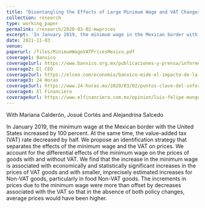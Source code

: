 ```yaml
---
title: "Disentangling the Effects of Large Minimum Wage and VAT Changes on Prices: Evidence from Mexico (Submitted)"
collection: research
type: working_paper
permalink: /research/2020-03-02-mwprices
excerpt: 'In January 2019, the minimum wage in the Mexican border with the United States increased by 100 percent. At the same time, the value-added tax (VAT) rate decreased by half. We estimate the effects of the minimum wage and VAT changes on prices. We find that the increase in the minimum wage is associated with economically and statistically significant increases in the prices of VAT goods, and with smaller, imprecisely estimated increases for Non-VAT goods.'
date: 2021-11-03
venue: 
paperurl: /files/MinimumWageVATPricesMexico.pdf
coverage1: Banxico
coverage1url: https://www.banxico.org.mx/publicaciones-y-prensa/informes-trimestrales/recuadros/%7B56780CA3-EBA3-4742-2582-A6DAF863F9DB%7D.pdf
coverage2: El CEO
coverage2url: https://elceo.com/economia/banxico-mide-el-impacto-de-la-recuperacion-del-salario-minimo-en-la-inflacion-este-es-el-resultado/
coverage3: 24 Horas
coverage3url: https://www.24-horas.mx/2020/03/02/puntos-clave-del-informe-trimestral-y-la-minuta-de-banxico/
coverage4: El Financiero
coverage4url: https://www.elfinanciero.com.mx/opinion/luis-felipe-munguia/2021/04/27/inflacion-realmente-debemos-preocuparnos/?outputType=amp
---
```

With Mariana Calderón, Josué Cortés and Alejandrina Salcedo

In January 2019, the minimum wage at the Mexican border with the United States increased by 100 percent. At the same time, the value-added tax (VAT) rate decreased by half. We propose an identification strategy that separates the effects of the minimum wage and the VAT on prices. We account for the differential effects of the minimum wage on the prices of goods with and without VAT. We find that the increase in the minimum wage is associated with economically and statistically significant increases in the prices of VAT goods and with smaller, imprecisely estimated increases for Non-VAT goods, particularly in food Non-VAT goods. The increments in prices due to the minimum wage were more than offset by decreases associated with the VAT so that in the absence of both policy changes, average prices would have been higher.

